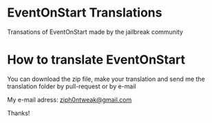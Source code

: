 # EventOnStart Translations
Transations of EventOnStart made by the jailbreak community

# How to translate EventOnStart
You can download the zip file, make your translation and send me the translation folder by pull-request or by e-mail

My e-mail adress: ziph0ntweak@gmail.com

Thanks!
